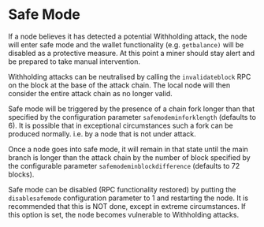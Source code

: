 # Safe Mode

If a node believes it has detected a potential Withholding attack, the node will enter safe mode and the wallet functionality (e.g. `getbalance)` will be disabled as a protective measure. At this point a miner should stay alert and be prepared to take manual intervention.

Withholding attacks can be neutralised by calling the `invalidateblock` RPC on the block at the base of the attack chain. The local node will then consider the entire attack chain as no longer valid.

Safe mode will be triggered by the presence of a chain fork longer than that specified by the configuration parameter `safemodeminforklength` (defaults to 6). It is possible that in exceptional circumstances such a fork can be produced normally. i.e. by a node that is not under attack.

Once a node goes into safe mode, it will remain in that state until the main branch is longer than the attack chain by the number of block specified by the configurable parameter `safemodeminblockdifference` (defaults to 72 blocks).

Safe mode can be disabled (RPC functionality restored) by putting the `disablesafemode` configuration parameter to 1 and restarting the node. It is recommended that this is NOT done, except in extreme circumstances. If this option is set, the node becomes vulnerable to Withholding attacks.
